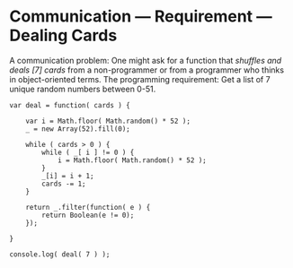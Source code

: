 # Communication — Requirement — Dealing Cards

A communication problem: One might ask for a function that *shuffles and deals [7] cards* from a non-programmer or from a programmer who thinks in object-oriented terms. The programming requirement: Get a list of 7 unique random numbers between 0-51.

```
var deal = function( cards ) {
	
	var i = Math.floor( Math.random() * 52 );
	_ = new Array(52).fill(0);
	
	while ( cards > 0 ) {
		while ( _[ i ] != 0 ) { 
			i = Math.floor( Math.random() * 52 );
		}
		_[i] = i + 1;
		cards -= 1;
	}

	return _.filter(function( e ) {
		return Boolean(e != 0);
	});
	
}

console.log( deal( 7 ) );
```